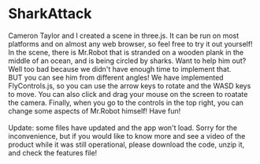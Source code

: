 # SharkAttack
Cameron Taylor and I created a scene in three.js. It can be run on most platforms
and on almost any web browser, so feel free to try it out yourself! In the scene,
there is Mr.Robot that is stranded on a wooden plank in the middle of an ocean, and
is being circled by sharks. Want to help him out? Well too bad because we didn't
have enough time to implement that.<br>
BUT you can see him from different angles! We have implemented FlyControls.js,
so you can use the arrow keys to rotate and the WASD keys to move. You can also
click and drag your mouse on the screen to roatate the camera. Finally, when you
go to the controls in the top right, you can change some aspects of Mr.Robot himself!
Have fun!<br>
<br>Update: some files have updated and the app won't load. Sorry for the inconvenience,
but if you would like to know more and see a video of the product while it was still operational, 
please download the code, unzip it, and check the features file!
